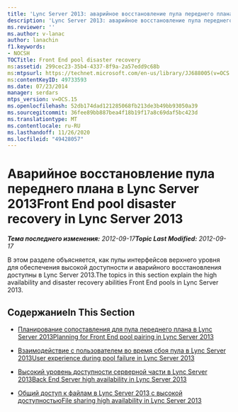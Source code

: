 ```yaml
---
title: 'Lync Server 2013: аварийное восстановление пула переднего плана'
description: 'Lync Server 2013: аварийное восстановление пула переднего плана.'
ms.reviewer: ''
ms.author: v-lanac
author: lanachin
f1.keywords:
- NOCSH
TOCTitle: Front End pool disaster recovery
ms:assetid: 299cec23-35b4-4337-8f9a-2a57edd9c68b
ms:mtpsurl: https://technet.microsoft.com/en-us/library/JJ688005(v=OCS.15)
ms:contentKeyID: 49733593
ms.date: 07/23/2014
manager: serdars
mtps_version: v=OCS.15
ms.openlocfilehash: 52db174dad121285068fb213de3b49bb93050a39
ms.sourcegitcommit: 36fee89bb887bea4f18b19f17a8c69daf5bc423d
ms.translationtype: MT
ms.contentlocale: ru-RU
ms.lasthandoff: 11/26/2020
ms.locfileid: "49428057"
---
```

# <a name="front-end-pool-disaster-recovery-in-lync-server-2013"></a><span data-ttu-id="f3dae-103">Аварийное восстановление пула переднего плана в Lync Server 2013</span><span class="sxs-lookup"><span data-stu-id="f3dae-103">Front End pool disaster recovery in Lync Server 2013</span></span>

<div data-xmlns="http://www.w3.org/1999/xhtml">

<div class="topic" data-xmlns="http://www.w3.org/1999/xhtml" data-msxsl="urn:schemas-microsoft-com:xslt" data-cs="https://msdn.microsoft.com/">

<div data-asp="https://msdn2.microsoft.com/asp">



</div>

<div id="mainSection">

<div id="mainBody"><span data-ttu-id="f3dae-104">

<span> </span></span><span class="sxs-lookup"><span data-stu-id="f3dae-104">

<span> </span></span></span>

<span data-ttu-id="f3dae-105">_**Тема последнего изменения:** 2012-09-17_</span><span class="sxs-lookup"><span data-stu-id="f3dae-105">_**Topic Last Modified:** 2012-09-17_</span></span>

<span data-ttu-id="f3dae-106">В этом разделе объясняется, как пулы интерфейсов верхнего уровня для обеспечения высокой доступности и аварийного восстановления доступны в Lync Server 2013.</span><span class="sxs-lookup"><span data-stu-id="f3dae-106">The topics in this section explain the high availability and disaster recovery abilities Front End pools in Lync Server 2013.</span></span>

<div>

## <a name="in-this-section"></a><span data-ttu-id="f3dae-107">Содержание</span><span class="sxs-lookup"><span data-stu-id="f3dae-107">In This Section</span></span>

  - [<span data-ttu-id="f3dae-108">Планирование сопоставления для пула переднего плана в Lync Server 2013</span><span class="sxs-lookup"><span data-stu-id="f3dae-108">Planning for Front End pool pairing in Lync Server 2013</span></span>](lync-server-2013-planning-for-front-end-pool-pairing.md)

  - [<span data-ttu-id="f3dae-109">Взаимодействие с пользователем во время сбоя пула в Lync Server 2013</span><span class="sxs-lookup"><span data-stu-id="f3dae-109">User experience during pool failure in Lync Server 2013</span></span>](lync-server-2013-user-experience-during-pool-failure.md)

  - [<span data-ttu-id="f3dae-110">Высокий уровень доступности серверной части в Lync Server 2013</span><span class="sxs-lookup"><span data-stu-id="f3dae-110">Back End Server high availability in Lync Server 2013</span></span>](lync-server-2013-back-end-server-high-availability.md)

  - [<span data-ttu-id="f3dae-111">Общий доступ к файлам в Lync Server 2013 с высокой доступностью</span><span class="sxs-lookup"><span data-stu-id="f3dae-111">File sharing high availability in Lync Server 2013</span></span>](lync-server-2013-file-sharing-high-availability.md)

<span data-ttu-id="f3dae-112"></div>

</div>

<span> </span>

</div>

</div>

</span><span class="sxs-lookup"><span data-stu-id="f3dae-112"></div>

</div>

<span> </span>

</div>

</div>

</span></span></div>

